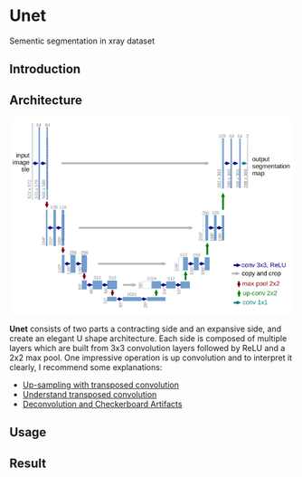 # Unet
Sementic segmentation in xray dataset

## Introduction

## Architecture

![architecture](images/architecture.png)

**Unet** consists of two parts a contracting side and an expansive side, and create
an elegant U shape architecture. Each side is composed of multiple layers which are built
from 3x3 convolution layers followed by ReLU and a 2x2 max pool. One impressive operation is 
up convolution and to interpret it clearly, I recommend some explanations:
- [Up-sampling with transposed convolution](https://naokishibuya.medium.com/up-sampling-with-transposed-convolution-9ae4f2df52d0)
- [Understand transposed convolution](https://naokishibuya.medium.com/up-sampling-with-transposed-convolution-9ae4f2df52d0)
- [Deconvolution and Checkerboard Artifacts](https://distill.pub/2016/deconv-checkerboard/)

## Usage

## Result
